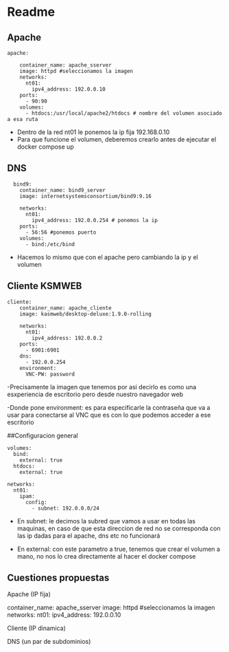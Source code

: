 # Readme 

## Apache
~~~
apache:

    container_name: apache_sserver
    image: httpd #seleccionamos la imagen
    networks:
      nt01:
        ipv4_address: 192.0.0.10
    ports:
      - 90:90
    volumes:
      - htdocs:/usr/local/apache2/htdocs # nombre del volumen asociado a esa ruta
~~~
- Dentro de la red nt01 le ponemos la ip fija 192.168.0.10
- Para que funcione el volumen, deberemos crearlo antes de ejecutar el docker compose up

## DNS

~~~
  bind9:
    container_name: bind9_server
    image: internetsystemsconsortium/bind9:9.16

    networks:
      nt01:
        ipv4_address: 192.0.0.254 # ponemos la ip
    ports:
      - 56:56 #ponemos puerto
    volumes:
      - bind:/etc/bind
~~~

- Hacemos lo mismo que con el apache pero cambiando la ip y el volumen

## Cliente KSMWEB

~~~
cliente:
    container_name: apache_cliente
    image: kasmweb/desktop-deluxe:1.9.0-rolling

    networks:
      nt01:
        ipv4_address: 192.0.0.2
    ports:
      - 6901:6901
    dns:
      - 192.0.0.254 
    environment:
      VNC-PW: password
~~~

-Precisamente la imagen que tenemos por asi decirlo es como una esxperiencia de escritorio pero desde nuestro navegador web

-Donde pone environment: es para especificarle la contraseña que va a usar para conectarse al VNC que es con lo que podemos acceder a ese escritorio


##Configuracion general

~~~
volumes:
  bind:
    external: true
  htdocs:
    external: true
    
networks:
  nt01:
    ipam:
      config:
        - subnet: 192.0.0.0/24 
~~~

- En subnet: le decimos la subred que vamos a usar en todas las maquinas, en caso de que esta direccion de red no se corresponda con las ip dadas para el apache, dns etc no funcionará

- En external: con este parametro a true, tenemos que crear el volumen a mano, no nos lo crea directamente al hacer el docker compose


## Cuestiones propuestas
Apache (IP fija)

container_name: apache_sserver
    image: httpd #seleccionamos la imagen
    networks:
      nt01:
        ipv4_address: 192.0.0.10

Cliente (IP dinamica)


DNS (un par de subdominios)

